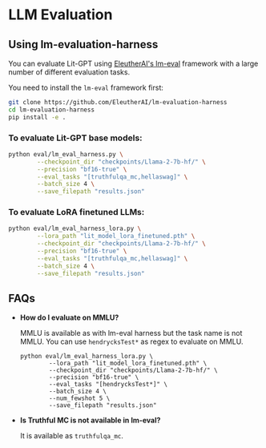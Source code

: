 # LLM Evaluation

## Using lm-evaluation-harness

You can evaluate Lit-GPT using [EleutherAI's lm-eval](https://github.com/EleutherAI/lm-evaluation-harness/tree/master) framework with a large number of different evaluation tasks.

You need to install the `lm-eval` framework first:

```bash
git clone https://github.com/EleutherAI/lm-evaluation-harness
cd lm-evaluation-harness
pip install -e .
```

### To evaluate Lit-GPT base models:

```bash
python eval/lm_eval_harness.py \
        --checkpoint_dir "checkpoints/Llama-2-7b-hf/" \
        --precision "bf16-true" \
        --eval_tasks "[truthfulqa_mc,hellaswag]" \
        --batch_size 4 \
        --save_filepath "results.json"
```

### To evaluate LoRA finetuned LLMs:

```bash
python eval/lm_eval_harness_lora.py \
        --lora_path "lit_model_lora_finetuned.pth" \
        --checkpoint_dir "checkpoints/Llama-2-7b-hf/" \
        --precision "bf16-true" \
        --eval_tasks "[truthfulqa_mc,hellaswag]" \
        --batch_size 4 \
        --save_filepath "results.json"
```

## FAQs

* **How do I evaluate on MMLU?**

  MMLU is available as with lm-eval harness but the task name is not MMLU. You can use `hendrycksTest*` as regex to evaluate on MMLU.
  ```shell
  python eval/lm_eval_harness_lora.py \
          --lora_path "lit_model_lora_finetuned.pth" \
          --checkpoint_dir "checkpoints/Llama-2-7b-hf/" \
          --precision "bf16-true" \
          --eval_tasks "[hendrycksTest*]" \
          --batch_size 4 \
          --num_fewshot 5 \
          --save_filepath "results.json"
  ```


* **Is Truthful MC is not available in lm-eval?**

  It is available as `truthfulqa_mc`.
